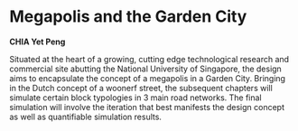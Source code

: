 # Megapolis and the Garden City

**CHIA Yet Peng**

Situated at the heart of a growing, cutting edge technological research and commercial site abutting the National University of Singapore, the design aims to encapsulate the concept of a megapolis in a Garden City. Bringing in the Dutch concept of a woonerf street, the subsequent chapters will simulate certain block typologies in 3 main road networks. The final simulation will involve the iteration that best manifests the design concept as well as quantifiable simulation results.
